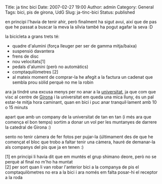 Title: ja tinc bici
Date: 2007-02-27 19:00
Author: admin
Category: General
Tags: bici, pis de girona, UdG
Slug: ja-tinc-bici
Status: published

en principi l'havia de tenir ahir, però finalment ha sigut avui, així que de pas que he passat a buscar la meva la sílvia també ha pogut agafar la seva :D

la bicicleta a grans trets té:

- quadre d'alumini (força lleuger per ser de gamma mitja/baixa)
- suspensió davantera
- frens de disc
- nou velocitats\[1\]
- pedals d'alumini (però no automàtics)
- comptaquilòmetres \[2\]
- al mateix moment de comprar-la he afegit a la factura un cadenat que sembla prou sòlid perquè no me la robin

ara ja tindré una excusa menys per no anar a la <a href="http://www.udg.cat" target="_blank" rel="noopener">universitat</a>, ja que com que visc al centre de <a href="http://ca.wikipedia.org/wiki/Girona" target="_blank" rel="noopener">Girona</a> i la universitat em queda una mica lluny, és un pal estar-te mitja hora caminant, quan en bici i puc anar tranquil·lament amb 10 o 15 minuts

apart que amb un company de la universitat de tan en tan (i més ara que comença el bon temps) sortim a donar un vol per les muntanyes de darrere la catedral de Girona :)

sento no tenir càmera de fer fotos per pujar-la (últimament des de que he començat el bloc que trobo a faltar tenir una càmera, hauré de demanar-la als companys del pis que ja en tenen :)

\[1\] en principi li havia dit que em muntés el grup shimano deore, però no se perquè al final no m'ho ha muntat  
\[2\] per sort quan li van robar l'anterior bici a la companya de pis el comptaquilòmetres no era a la bici i ara només em falta posar-hi el receptor a la roda
